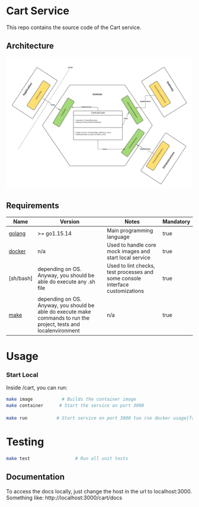 # Cart Service

This repo contains the source code of the Cart service.

## Architecture

![alt text](./hexagonal-macro.png "Title")

## Requirements

| Name | Version | Notes | Mandatory
|------|---------|---------|---------|
| [golang](https://golang.org/dl/) | >= go1.15.14 | Main programming language | true
| [docker](https://www.docker.com/) | n/a | Used to handle core mock images and start local service | true
| [sh/bash] | depending on OS. Anyway, you should be able do execute any .sh file | Used to lint checks, test processes and some console interface customizations | true
| [make](https://www.gnu.org/software/make/) | depending on OS. Anyway, you should be able do execute make commands to run the project, tests and localenvironment | n/a | true

# Usage

### Start Local
Inside /cart, you can run:
```bash
make image           # Builds the container image
make container      # Start the service on port 3000

make run           # Start service on port 3000 too (no docker usage[fast-way])
```

# Testing

```bash
make test                 # Run all unit tests
```
## Documentation

To access the docs locally, just change the host in the url to localhost:3000. Something like: http://localhost:3000/cart/docs
